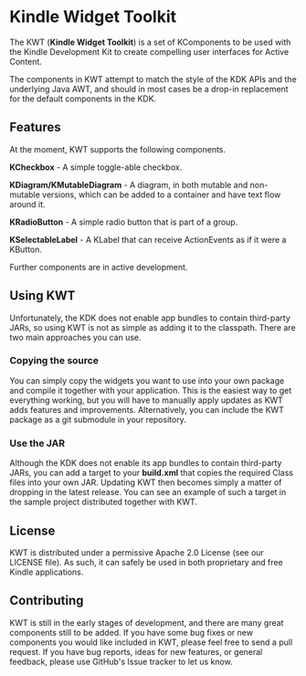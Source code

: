 Kindle Widget Toolkit
=====================

The KWT (**Kindle Widget Toolkit**) is a set of KComponents to be used with the Kindle Development Kit to create compelling user interfaces for Active Content.

The components in KWT attempt to match the style of the KDK APIs and the underlying Java AWT, and should in most cases be a drop-in replacement for the default components in the KDK.

Features
--------

At the moment, KWT supports the following components.

**KCheckbox** - A simple toggle-able checkbox.

**KDiagram/KMutableDiagram** - A diagram, in both mutable and non-mutable versions, which can be added to a container and have text flow around it.

**KRadioButton** - A simple radio button that is part of a group.

**KSelectableLabel** - A KLabel that can receive ActionEvents as if it were a KButton.

Further components are in active development.

Using KWT
---------

Unfortunately, the KDK does not enable app bundles to contain third-party JARs, so using KWT is not as simple as adding it to the classpath. There are two main approaches you can use.

### Copying the source

You can simply copy the widgets you want to use into your own package and compile it together with your application. This is the easiest way to get everything working, but you will have to manually apply updates as KWT adds features and improvements. Alternatively, you can include the KWT package as a git submodule in your repository.

### Use the JAR
Although the KDK does not enable its app bundles to contain third-party JARs, you can add a target to your **build.xml** that copies the required Class files into your own JAR. Updating KWT then becomes simply a matter of dropping in the latest release. You can see an example of such a target in the sample project distributed together with KWT.

License
-------

KWT is distributed under a permissive Apache 2.0 License (see our LICENSE file). As such, it can safely be used in both proprietary and free Kindle applications.

Contributing
------------

KWT is still in the early stages of development, and there are many great components still to be added. If you have some bug fixes or new components you would like included in KWT, please feel free to send a pull request. If you have bug reports, ideas for new features, or general feedback, please use GitHub's Issue tracker to let us know.
